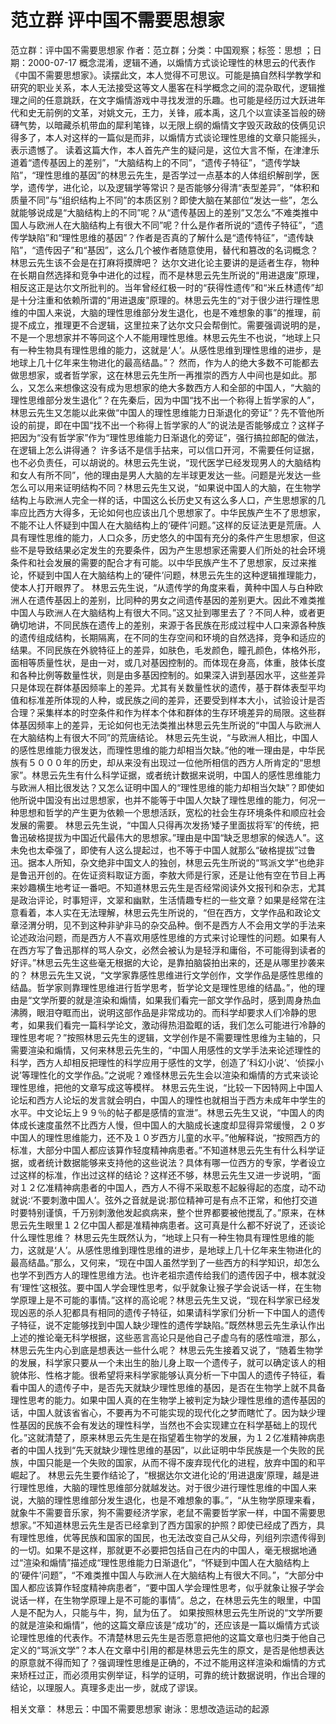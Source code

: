 # 范立群  评中国不需要思想家

范立群：评中国不需要思想家
作者：范立群；分类：中国观察；标签：思想 ；日期：2000-07-17
概念混淆，逻辑不通，以煽情方式谈论理性的林思云的代表作《中国不需要思想家》。读摆此文，本人觉得不可思议。可能是搞自然科学教学和研究的职业关系，本人无法接受这等文人墨客在科学概念之间的混杂取代，逻辑推理之间的任意跳跃，在文字煽情游戏中寻找发泄的乐趣。也可能是经历过大跃进年代和史无前例的文革，对姚文元，王力，关锋，戚本禹，这几个以宣读圣旨般的磅礴气势，以暗藏杀机带血的犀利笔锋，以无限上纲的煽情文字毁灭政敌的伎俩见识得多了，本人对这样的一篇似是而非，以煽情方式谈论理性思维的文章只能摇头，表示遗憾了。
读着这篇大作，本人首先产生的疑问是，这位大言不惭，在津津乐道着“遗传基因上的差别”，“大脑结构上的不同”，“遗传子特征”，“遗传学缺陷”，“理性思维的基因”的林思云先生，是否学过一点基本的人体组织解剖学，医学，遗传学，进化论，以及逻辑学等常识？是否能够分得清“表型差异”，“体积和质量不同”与“组织结构上不同”的本质区别？即使大脑在某部位“发达一些”，怎么就能够说成是“大脑结构上的不同”呢？从“遗传基因上的差别”又怎么“不难类推中国人与欧洲人在大脑结构上有很大不同”呢？什么是作者所说的“遗传子特征”，“遗传学缺陷”和“理性思维的基因”？作者是否真的了解什么是“遗传特征”，“遗传缺陷”，“遗传因子”和“基因”，这么几个被作者随意使用，替代和篡改的名词概念？林思云先生该不会是在打麻将摸牌吧？
达尔文进化论主要讲的是适者生存，物种在长期自然选择和竞争中进化的过程，而不是林思云先生所说的“用进退废”原理，相反这正是达尔文所批判的。当年曾经红极一时的“获得性遗传”和“米丘林遗传”却是十分注重和依赖所谓的“用进退废”原理的。林思云先生的“对于很少进行理性思维的中国人来说，大脑的理性思维部分发生退化，也是不难想象的事”的推理，前提不成立，推理更不合逻辑，这里拉来了达尔文只会帮倒忙。需要强调说明的是，不是一个思想家并不等同这个人不能用理性思维。林思云先生不也说，“地球上只有一种生物具有理性思维的能力，这就是‘人’。从感性思维到理性思维的进步，是地球上几十亿年来生物进化的最高结晶。”？
然而，作为人的绝大多数不可能都去做思想家，或者哲学家，这在林思云先生所一再推崇的西方人中间也是如此。那么，又怎么来想像这没有成为思想家的绝大多数西方人和全部的中国人，“大脑的理性思维部分发生退化”？在先秦后，因为中国“找不出一个称得上哲学家的人”，林思云先生又怎能以此来做“中国人的理性思维能力日渐退化的旁证”？先不管他所设的前提，即在中国“找不出一个称得上哲学家的人”的说法是否能够成立？这样子把因为“没有哲学家”作为“理性思维能力日渐退化的旁证”，强行搞拉郎配的做法，在逻辑上怎么讲得通？
许多话不是信手拈来，可以信口开河，不需要任何证据，也不必负责任，可以胡说的。林思云先生说，“现代医学已经发现男人的大脑结构和女人有所不同”，他的理由是男人大脑的左半球更发达一些。问题是光发达一些怎么可以用来证明结构不同？林思云先生又说，“如果说中国人的大脑，在生物学结构上与欧洲人完全一样的话，中国这么长历史又有这么多人口，产生思想家的几率应比西方大得多，无论如何也应该出几个思想家了。中华民族产生不了思想家，不能不让人怀疑到中国人在大脑结构上的‘硬件’问题。”这样的反证法更是荒唐。人具有理性思维的能力，人口众多，历史悠久的中国有充分的条件产生思想家，但这些不是导致结果必定发生的充要条件，因为产生思想家还需要人们所处的社会环境条件和社会发展的需要的配合才有可能。以中华民族产生不了思想家，反过来推论，怀疑到中国人在大脑结构上的‘硬件’问题，林思云先生的这种逻辑推理能力，使本人打开眼界了。
林思云先生说，“从遗传学的角度来看，黄种中国人与白种欧洲人在遗传基因上的差别，比同种的男女之间遗传基因的差别更大。因此不难类推中国人与欧洲人在大脑结构上有很大不同。”这又扯到哪里去了？不同人种，或者更确切地讲，不同民族在遗传上的差别，来源于各民族在形成过程中人口来源各种族的遗传组成结构，长期隔离，在不同的生存空间和环境的自然选择，竞争和适应的结果。不同民族在外貌特征上的差异，如肤色，毛发颜色，瞳孔颜色，体格外形，面相等质量性状，是由一对，或几对基因控制的。而体现在身高，体重，肢体长度和各种比例等数量性状，则是由多基因控制的。如果深入讲到基因水平，这些差异只是体现在群体基因频率上的差异。尤其有关数量性状的遗传，基于群体表型平均值和标准差所体现的人种，或民族之间的差异，还要受到样本大小，试验设计是否合理？采集样本的时空条件和作为样本个体和群体的生存环境差异的局限。这些群体基因频率上的差异，无论如何也无法类推出林思云先生所说的“中国人与欧洲人在大脑结构上有很大不同”的荒唐结论。
林思云先生说，“与欧洲人相比，中国人的感性思维能力很发达，而理性思维的能力却相当欠缺。”他的唯一理由是，中华民族有５０００年的历史，却从来没有出现过一位他所相信的西方人所肯定的“思想家”。林思云先生有什么科学证据，或者统计数据来说明，中国人的感性思维能力与欧洲人相比很发达？又怎么证明中国人的“理性思维的能力却相当欠缺”？即使如他所说中国没有出过思想家，也并不能等于中国人欠缺了理性思维的能力，何况一种思想和哲学的产生更为依赖一个思想活跃，宽松的社会生存环境条件和顺应社会发展的需要。
林思云先生说，“中国人只得再次发扬‘矮子里面拔将军’的传统，把鲁迅破格提拔为中国近代最伟大的思想家。”理由是中国“缺乏思想家的候选人”。这未免也太牵强了，即使有人这么提起过，也不等于中国人就那么“破格提拔”过鲁迅。据本人所知，杂文绝非中国文人的独创，林思云先生所说的“骂派文学”也绝非是鲁迅开创的。在佐证资料取证方面，李敖大师是行家，还是让他有空在节目上再来妙趣横生地考证一番吧。不知道林思云先生是否经常阅读外文报刊和杂志，尤其是政治评论，时事短评，文翠和幽默，生活情趣专栏的一些文章？如果是经常在注意看着，本人实在无法理解，林思云先生所说的，“但在西方，文学作品和政论文章泾渭分明，见不到这种非驴非马的杂交品种。倒不是西方人不会用文学的手法来论述政治问题，而是西方人不喜欢用感性思维的方式来讨论理性的问题。如果有人在西方写了鲁迅那样的骂人杂文，必然会被认为是轻浮和庸俗，不可能得到读者的好评。”林思云先生这些毫无根据的大论，是靠拍脑袋拍出来的，还是从哪里抄袭来的？
林思云先生又说，“文学家靠感性思维进行文学创作，文学作品是感性思维的结晶。哲学家则靠理性思维进行哲学思考，哲学论文是理性思维的结晶。”，他的理由是“文学所要的就是渲染和煽情，如果我们看完一部文学作品时，感到周身热血沸腾，眼泪夺眶而出，说明这部作品是非常成功的。而科学却要求人们冷静的思考，如果我们看完一篇科学论文，激动得热泪盈眶的话，我们怎么可能进行冷静的理性思考呢？”按照林思云先生的逻辑，文学创作是不需要理性思维为主轴的，只需要渲染和煽情，又何来林思云先生的，“中国人用感性的文学手法来论述理性的科学，西方人却相反把理性的科学应用于感性的文学，创造了‘科幻小说’、‘侦探小说’等理性化的文学作品。”之说呢？难怪林思云先生会以渲染和煽情的方式来谈论理性思维，把他的文章写成这等模样。
林思云先生说，“比较一下因特网上中国人论坛和西方人论坛的发言就会明白，中国人的理性也就相当于西方未成年中学生的水平。中文论坛上９９％的帖子都是感情的宣泄”。林思云先生又说，“中国人的肉体成长速度虽然不比西方人慢，但中国人的大脑成长速度却显得异常缓慢，２０岁中国人的理性思维能力，还不及１０岁西方儿童的水平。”他解释说，“按照西方的标准，大部分中国人都应该算作轻度精神病患者。”不知道林思云先生有什么科学证据，或者统计数据能够来支持他的这些说法？具体有哪一位西方的专家，学者设立过这样的标准，作出过这样的结论？这样还不够，林思云先生又进一步说明，“面对１２亿准精神病患者的中国人，西方人不得不采取惹不起躲得起的态度，动不动就说∶‘不要刺激中国人’。弦外之音就是说∶那位精神可是有点不正常，和他打交道时要特别谨慎，千万别刺激他发起疯病来，整个世界都要被他搅乱了。”原来，在林思云先生眼里１２亿中国人都是准精神病患者。这可真是什么都不好说了，还谈论什么理性思维？
林思云先生既然认为，“地球上只有一种生物具有理性思维的能力，这就是‘人’。从感性思维到理性思维的进步，是地球上几十亿年来生物进化的最高结晶。”那么，又何来，“现在中国人虽然学到了一些西方的科学知识，却怎么也学不到西方人的理性思维方法。也许老祖宗遗传给我们的遗传因子中，根本就没有‘理性’这根弦。要中国人学会理性思考，似乎就象让猴子学会说话一样，在生物学原理上是不可能的事情。”这样的高论呢？林思云先生又说，“现在科学家已经发现凶恶的杀人犯都具有相同的遗传子特征，如果请科学家们分析一下中国人的遗传子特征，说不定能够找到中国人缺少理性的遗传学缺陷。”既然林思云先生承认作出上述的推论毫无科学根据，这些恶言高论只是他自己子虚乌有的感性喧泄，那么，林思云先生内心到底是想表达一些什么呢？
林思云先生接着又说了，“随着生物学的发展，科学家只要从一个未出生的胎儿身上取一个遗传子，就可以确定该人的相貌体形、性格才能。很希望将来科学家能够认真分析一下中国人的遗传子特征，看看中国人的遗传子中，是否先天就缺少理性思维的基因，是否在生物学上就不具备理性思考的能力。如果中国人真的在生物学上被判定为缺少理性思维的遗传基因的话，中国人就该省省心，不要再为不可能实现的现代化之梦而瞎忙了。因为缺少理性基因的民族不会有发达的理性科学，当然也不会实现建立在科学基础上的现代化。”这就清楚了，原来林思云先生是在指望着生物学的发展，为１２亿准精神病患者的中国人找到“先天就缺少理性思维的基因”，以此证明中华民族是一个失败的民族，中国只能是一个失败的国家，从而不得不废弃现代化的进程，放弃中国的和平崛起了。
林思云先生要作结论了，“根据达尔文进化论的‘用进退废’原理，越是进行理性思维，大脑的理性思维部分就越发达。对于很少进行理性思维的中国人来说，大脑的理性思维部分发生退化，也是不难想象的事。”，“从生物学原理来看，就象牛不需要音乐家，狗不需要经济学家，老鼠不需要哲学家一样，中国不需要思想家。”不知道林思云先生是否已经拿到了西方国家的护照？即使已经成了西方，具有理性思维，优等民族和国家的国民，也无法改变自己从父母，列组列宗遗传得到的一切。如果不是这样，那就更不必要把包括自己在内的中国人，毫无根据地通过“渲染和煽情”描述成“理性思维能力日渐退化”，“怀疑到中国人在大脑结构上的‘硬件’问题”，“不难类推中国人与欧洲人在大脑结构上有很大不同。”，“大部分中国人都应该算作轻度精神病患者”，“要中国人学会理性思考，似乎就象让猴子学会说话一样，在生物学原理上是不可能的事情”。总之，在林思云先生的眼里，中国人是不配为人，只能与牛，狗，鼠为伍了。
如果按照林思云先生所说的“文学所要的就是渲染和煽情”，他的这篇文章应该是“成功”的，还应该是一篇以煽情方式谈论理性思维的代表作。不清楚林思云先生是否愿意把他的这篇文章也归类于他自己定义的“骂派文学”？本人在文章中引用的都是林思云先生的原文，是否是他想表达的原意就不得而知了？强调理性思维是正确的，不过不能用这样渲染和煽情的方式来矫枉过正，而必须用实例举证，科学的证明，可靠的统计数据说明，作出合理的结论，以理服人。真理多走出一步，就成了谬误。

相关文章：
林思云：中国不需要思想家
谢泳：思想改造运动的起源